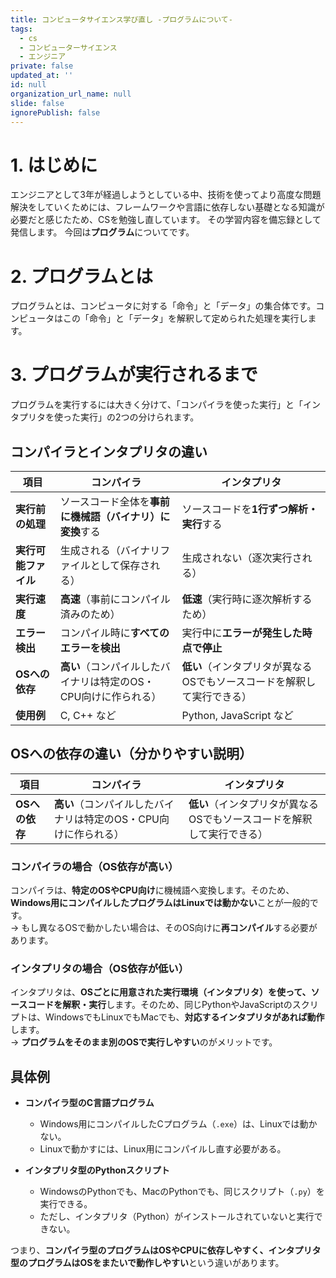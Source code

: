 ```yaml
---
title: コンピュータサイエンス学び直し -プログラムについて-
tags:
  - cs
  - コンピューターサイエンス
  - エンジニア
private: false
updated_at: ''
id: null
organization_url_name: null
slide: false
ignorePublish: false
---
```

# 1. はじめに
エンジニアとして3年が経過しようとしている中、技術を使ってより高度な問題解決をしていくためには、フレームワークや言語に依存しない基礎となる知識が必要だと感じたため、CSを勉強し直しています。
その学習内容を備忘録として発信します。
今回は**プログラム**についてです。

# 2. プログラムとは

プログラムとは、コンピュータに対する「命令」と「データ」の集合体です。コンピュータはこの「命令」と「データ」を解釈して定められた処理を実行します。

# 3. プログラムが実行されるまで

プログラムを実行するには大きく分けて、「コンパイラを使った実行」と「インタプリタを使った実行」の2つの分けられます。

## **コンパイラとインタプリタの違い**

| 項目 | コンパイラ | インタプリタ |
| --- | --- | --- |
| **実行前の処理** | ソースコード全体を**事前に機械語（バイナリ）に変換**する | ソースコードを**1行ずつ解析・実行**する |
| **実行可能ファイル** | 生成される（バイナリファイルとして保存される） | 生成されない（逐次実行される） |
| **実行速度** | **高速**（事前にコンパイル済みのため） | **低速**（実行時に逐次解析するため） |
| **エラー検出** | コンパイル時に**すべてのエラーを検出** | 実行中に**エラーが発生した時点で停止** |
| **OSへの依存** | **高い**（コンパイルしたバイナリは特定のOS・CPU向けに作られる） | **低い**（インタプリタが異なるOSでもソースコードを解釈して実行できる） |
| **使用例** | C, C++ など | Python, JavaScript など |

## **OSへの依存の違い（分かりやすい説明）**

| 項目 | コンパイラ | インタプリタ |
| --- | --- | --- |
| **OSへの依存** | **高い**（コンパイルしたバイナリは特定のOS・CPU向けに作られる） | **低い**（インタプリタが異なるOSでもソースコードを解釈して実行できる） |

### **コンパイラの場合（OS依存が高い）**
コンパイラは、**特定のOSやCPU向け**に機械語へ変換します。そのため、**Windows用にコンパイルしたプログラムはLinuxでは動かない**ことが一般的です。  
→ もし異なるOSで動かしたい場合は、そのOS向けに**再コンパイル**する必要があります。

### **インタプリタの場合（OS依存が低い）**
インタプリタは、**OSごとに用意された実行環境（インタプリタ）を使って、ソースコードを解釈・実行**します。そのため、同じPythonやJavaScriptのスクリプトは、WindowsでもLinuxでもMacでも、**対応するインタプリタがあれば動作**します。  
→ **プログラムをそのまま別のOSで実行しやすい**のがメリットです。

## **具体例**
- **コンパイラ型のC言語プログラム**  
  - Windows用にコンパイルしたCプログラム（`.exe`）は、Linuxでは動かない。  
  - Linuxで動かすには、Linux用にコンパイルし直す必要がある。

- **インタプリタ型のPythonスクリプト**  
  - WindowsのPythonでも、MacのPythonでも、同じスクリプト（`.py`）を実行できる。  
  - ただし、インタプリタ（Python）がインストールされていないと実行できない。

つまり、**コンパイラ型のプログラムはOSやCPUに依存しやすく、インタプリタ型のプログラムはOSをまたいで動作しやすい**という違いがあります。